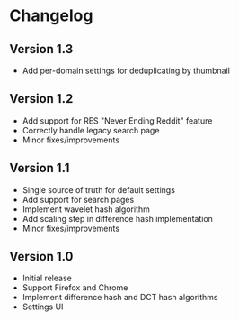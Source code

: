 # Changelog

## Version 1.3

- Add per-domain settings for deduplicating by thumbnail

## Version 1.2

- Add support for RES "Never Ending Reddit" feature
- Correctly handle legacy search page
- Minor fixes/improvements

## Version 1.1

- Single source of truth for default settings
- Add support for search pages
- Implement wavelet hash algorithm
- Add scaling step in difference hash implementation
- Minor fixes/improvements

## Version 1.0

- Initial release
- Support Firefox and Chrome
- Implement difference hash and DCT hash algorithms
- Settings UI
